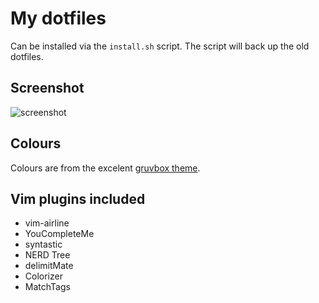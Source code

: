 # My dotfiles

Can be installed via the `install.sh` script. The script will back up the old dotfiles.

## Screenshot

![screenshot](https://raw.githubusercontent.com/Remedan/dotfiles/master/screenshot.png)

## Colours

Colours are from the excelent [gruvbox theme](https://github.com/morhetz/gruvbox).

## Vim plugins included

* vim-airline
* YouCompleteMe
* syntastic
* NERD Tree
* delimitMate
* Colorizer
* MatchTags
